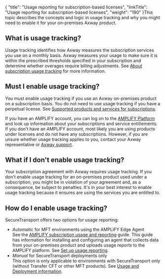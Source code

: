 {
    "title": "Usage reporting for subscription-based licenses",
    "linkTitle": "Usage reporting for subscription-based licenses",
    "weight": "190"
}This topic describes the concepts and logic in usage tracking and why you might need to enable it for your on-premises Axway product.

## What is usage tracking?

Usage tracking identifies how Axway measures the subscription services you use on a monthly basis. Axway measures your usage to make sure it is within the prescribed thresholds specified in your subscription and determine whether overages require billing adjustments. See [About subscription usage tracking](https://docs.axway.com/bundle/subusage_en/page/about_subscription_usage_tracking.html) for more information.

## Must I enable usage tracking?

You must enable usage tracking if you use an Axway on-premises product on a subscription basis. You do not need to use usage tracking if you have a perpetual license. See [Supported products and services for subscriptions](https://docs.axway.com/bundle/subusage_en/page/about_subscription_usage_tracking.html).

If you have an AMPLIFY account, you can log on to the [AMPLIFY Platform](https://platform.axway.com/) and look up information about your subscriptions and service entitlements. If you don't have an AMPLIFY account, most likely you are using products under licenses and do not have any subscriptions. However, if you are unsure whether usage tracking applies to you, contact your Axway representative or [Axway support](https://support.axway.com/).

## What if I don't enable usage tracking?

Your subscription agreement with Axway requires usage tracking. If you don't enable usage tracking for an on-premises product used under a subscription, you might be in violation of your agreement and, as a consequence, be subject to penalties. It's in your best interest to enable usage tracking because it ensures are using the services you are entitled to.

## How do I enable usage tracking?

SecureTransport offers two options for usage reporting:

-   *Automatic* for MFT environments using the AMPLIFY Edge Agent  
    See the [AMPLIFY subscription usage and reporting](https://docs.axway.com/bundle/subusage_en/page/amplify_subscription_usage_and_reporting.html) guide. This guide has information for installing and configuring an agent that collects data from your on-premises product and uploads usage reports to the AMPLIFY platform. See [Set up usage reporting](st-edge_agent).
-   *Manual* for SecureTransport deployments only  
    This option is only applicable to environments with SecureTransport only (without Transfer CFT or other MFT products). See [Usage and Deployment information](generate_usage_report).
